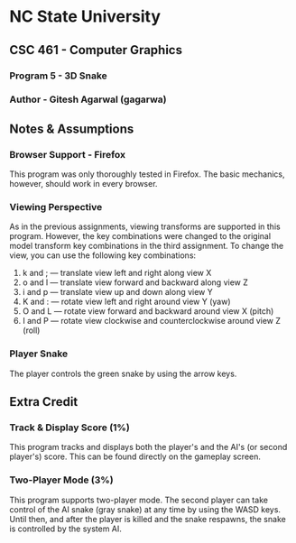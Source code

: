 # NC State University
## CSC 461 - Computer Graphics

### Program 5 - 3D Snake
### Author - Gitesh Agarwal (gagarwa)

## Notes & Assumptions

### Browser Support - Firefox
This program was only thoroughly tested in Firefox.  The basic mechanics, however, should work in every browser.

### Viewing Perspective
As in the previous assignments, viewing transforms are supported in this program.  However, the key combinations were changed to the original model transform key combinations in the third assignment.  To change the view, you can use the following key combinations:

1. k and ; — translate view left and right along view X
2. o and l — translate view forward and backward along view Z
3. i and p — translate view up and down along view Y
4. K and : — rotate view left and right around view Y (yaw)
5. O and L — rotate view forward and backward around view X (pitch)
6. I and P — rotate view clockwise and counterclockwise around view Z (roll)

### Player Snake
The player controls the green snake by using the arrow keys.

## Extra Credit

### Track & Display Score (1%)
This program tracks and displays both the player's and the AI's (or second player's) score.  This can be found directly on the gameplay screen.

### Two-Player Mode (3%)
This program supports two-player mode.  The second player can take control of the AI snake (gray snake) at any time by using the WASD keys.  Until then, and after the player is killed and the snake respawns, the snake is controlled by the system AI.

